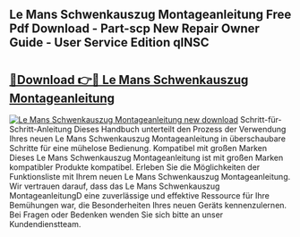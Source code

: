 ## Le Mans Schwenkauszug Montageanleitung Free Pdf Download - Part-scp New Repair Owner Guide - User Service Edition qlNSC

# <h2><a href="http://df75agm.blite.top/?on=Le+Mans+Schwenkauszug+Montageanleitung">🔗Download 👉🔴 Le Mans Schwenkauszug Montageanleitung</a></h2>

[![Le Mans Schwenkauszug Montageanleitung new download](https://i.imgur.com/lujVjoI.png)](http://df75agm.blite.top/?on=Le+Mans+Schwenkauszug+Montageanleitung)
Schritt-für-Schritt-Anleitung Dieses Handbuch unterteilt den Prozess der Verwendung Ihres neuen Le Mans Schwenkauszug Montageanleitung in überschaubare Schritte für eine mühelose Bedienung. Kompatibel mit großen Marken Dieses Le Mans Schwenkauszug Montageanleitung ist mit großen Marken kompatibler Produkte kompatibel. Erleben Sie die Möglichkeiten der Funktionsliste mit Ihrem neuen Le Mans Schwenkauszug Montageanleitung. Wir vertrauen darauf, dass das Le Mans Schwenkauszug MontageanleitungD eine zuverlässige und effektive Ressource für Ihre Bemühungen war, die Besonderheiten Ihres neuen Geräts kennenzulernen. Bei Fragen oder Bedenken wenden Sie sich bitte an unser Kundendienstteam.
